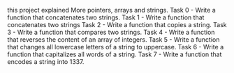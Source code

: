 this project explained More pointers, arrays and strings.
Task 0 - Write a function that concatenates two strings.
Task 1 - Write a function that concatenates two strings
Task 2 - Write a function that copies a string.
Task 3 - Write a function that compares two strings.
Task 4 - Write a function that reverses the content of an array of integers.
Task 5 - Write a function that changes all lowercase letters of a string to uppercase.
Task 6 - Write a function that capitalizes all words of a string.
Task 7 -  Write a function that encodes a string into 1337.
